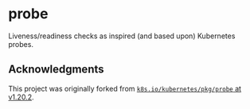# probe
Liveness/readiness checks as inspired (and based upon) Kubernetes probes.

## Acknowledgments
This project was originally forked from [`k8s.io/kubernetes/pkg/probe` at v1.20.2](https://github.com/kubernetes/kubernetes/tree/v1.20.2/pkg/probe).
